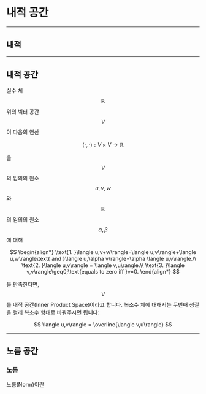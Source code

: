 # 내적 공간

---

## 내적


---

## 내적 공간
실수 체 $$\mathbb{R}$$ 위의 벡터 공간 $$V$$이 다음의 연산

$$
\langle\cdot,\cdot\rangle:V\times V\rightarrow\mathbb{R}
$$

을 $$V$$의 임의의 원소 $$u,v,w$$와 $$\mathbb{R}$$의 임의의 원소 $$\alpha,\beta$$에 대해

$$
\begin{align*}
\text{1. }\langle u,v+w\rangle=\langle u,v\rangle+\langle u,w\rangle\text{ and }\langle u,\alpha v\rangle=\alpha \langle u,v\rangle.\\
\text{2. }\langle u,v\rangle = \langle v,u\rangle.\\
\text{3. }\langle v,v\rangle\geq0;\text{equals to zero iff }v=0.
\end{align*}
$$

을 만족한다면, $$V$$를 내적 공간(Inner Product Space)이라고 합니다. 복소수 체에 대해서는 두번째 성질을 켤레 복소수 형태로 바꿔주시면 됩니다:

$$
\langle u,v\rangle = \overline{\langle v,u\rangle}
$$

---

## 노름 공간

### 노름

노름(Norm)이란 

